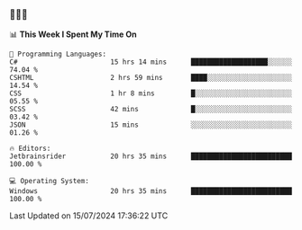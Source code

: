 ### 👋👋👋
<!--START_SECTION:waka-->
📊 **This Week I Spent My Time On** 

```text
💬 Programming Languages: 
C#                       15 hrs 14 mins      ███████████████████░░░░░░   74.04 % 
CSHTML                   2 hrs 59 mins       ████░░░░░░░░░░░░░░░░░░░░░   14.54 % 
CSS                      1 hr 8 mins         █░░░░░░░░░░░░░░░░░░░░░░░░   05.55 % 
SCSS                     42 mins             █░░░░░░░░░░░░░░░░░░░░░░░░   03.42 % 
JSON                     15 mins             ░░░░░░░░░░░░░░░░░░░░░░░░░   01.26 % 

🔥 Editors: 
Jetbrainsrider           20 hrs 35 mins      █████████████████████████   100.00 % 

💻 Operating System: 
Windows                  20 hrs 35 mins      █████████████████████████   100.00 % 
```


 Last Updated on 15/07/2024 17:36:22 UTC
<!--END_SECTION:waka-->
